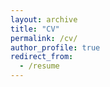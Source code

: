 ```yaml
---
layout: archive
title: "CV"
permalink: /cv/
author_profile: true
redirect_from:
  - /resume
---
```



 

